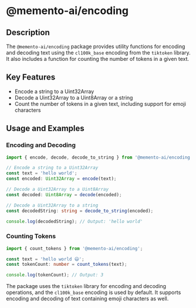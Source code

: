 # @memento-ai/encoding

## Description
The `@memento-ai/encoding` package provides utility functions for encoding and decoding text using the `cl100k_base` encoding from the `tiktoken` library. It also includes a function for counting the number of tokens in a given text.

## Key Features
- Encode a string to a Uint32Array
- Decode a Uint32Array to a Uint8Array or a string
- Count the number of tokens in a given text, including support for emoji characters

## Usage and Examples

### Encoding and Decoding

```typescript
import { encode, decode, decode_to_string } from '@memento-ai/encoding';

// Encode a string to a Uint32Array
const text = 'hello world';
const encoded: Uint32Array = encode(text);

// Decode a Uint32Array to a Uint8Array
const decoded: Uint8Array = decode(encoded);

// Decode a Uint32Array to a string
const decodedString: string = decode_to_string(encoded);

console.log(decodedString); // Output: 'hello world'
```

### Counting Tokens

```typescript
import { count_tokens } from '@memento-ai/encoding';

const text = 'hello world 😃';
const tokenCount: number = count_tokens(text);

console.log(tokenCount); // Output: 3
```

The package uses the `tiktoken` library for encoding and decoding operations, and the `cl100k_base` encoding is used by default. It supports encoding and decoding of text containing emoji characters as well.
